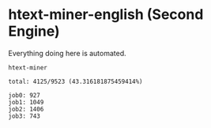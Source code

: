 # htext-miner-english (Second Engine)

Everything doing here is automated.

```
htext-miner

total: 4125/9523 (43.316181875459414%)

job0: 927
job1: 1049
job2: 1406
job3: 743
```